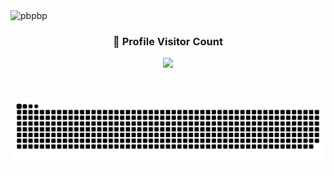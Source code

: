<img src="https://cdn.discordapp.com/attachments/1135350242729021521/1137609925347004446/localhost_8080_post_titlegithub.com_zxprimezdescriptionWelcome20to20my20Github20Profile_1.png" alt="pbpbp">

<br>
  
<div align=center>
  <h3><b>📍 Profile Visitor Count</b></h3>
</div>
    
<!-- retro visitor counter -->  
<p align="center" >   
  <img src="https://profile-counter.glitch.me/zXPrImEz/count.svg" />  
</p>
   
  
  
  
  
  
  
  
  
  
  
  
  
  <br>
  <p align="center">
  <img src="https://github.com/DHANOLA/DHANOLA/raw/output/github-contribution-grid-snake.svg" alt="snake"></center>
</p>

